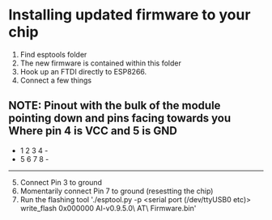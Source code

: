 # Installing updated firmware to your chip
1. Find esptools folder
2. The new firmware is contained within this folder
3. Hook up an FTDI directly to ESP8266.
4. Connect a few things

NOTE: Pinout with the bulk of the module pointing down and pins facing towards you
Where pin 4 is VCC and 5 is GND
-----------
- 1 2 3 4 -
- 5 6 7 8 -
-----------

5. Connect Pin 3 to ground
6. Momentarily connect Pin 7 to ground (resestting the chip)
7. Run the flashing tool
 './esptool.py -p <serial port (/dev/ttyUSB0 etc)> write_flash 0x000000 AI-v0.9.5.0\ AT\ Firmware.bin'
